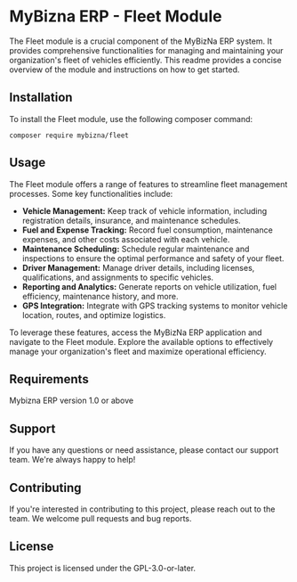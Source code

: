 # MyBizna ERP - Fleet Module
The Fleet module is a crucial component of the MyBizNa ERP system. It provides comprehensive functionalities for managing and maintaining your organization's fleet of vehicles efficiently. This readme provides a concise overview of the module and instructions on how to get started.

## Installation 
To install the Fleet module, use the following composer command:
```
composer require mybizna/fleet
```

## Usage
The Fleet module offers a range of features to streamline fleet management processes. Some key functionalities include:

 - **Vehicle Management:** Keep track of vehicle information, including registration details, insurance, and maintenance schedules.
 - **Fuel and Expense Tracking:** Record fuel consumption, maintenance expenses, and other costs associated with each vehicle.
 - **Maintenance Scheduling:** Schedule regular maintenance and inspections to ensure the optimal performance and safety of your fleet.
 - **Driver Management:** Manage driver details, including licenses, qualifications, and assignments to specific vehicles.
 - **Reporting and Analytics:** Generate reports on vehicle utilization, fuel efficiency, maintenance history, and more.
 - **GPS Integration:** Integrate with GPS tracking systems to monitor vehicle location, routes, and optimize logistics.

To leverage these features, access the MyBizNa ERP application and navigate to the Fleet module. Explore the available options to effectively manage your organization's fleet and maximize operational efficiency.

## Requirements
Mybizna ERP version 1.0 or above

## Support
If you have any questions or need assistance, please contact our support team. We're always happy to help!

## Contributing
If you're interested in contributing to this project, please reach out to the team. We welcome pull requests and bug reports.

## License
This project is licensed under the GPL-3.0-or-later.

